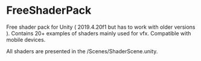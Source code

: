 # FreeShaderPack
Free shader pack for Unity ( 2019.4.20f1 but has to work with older versions ). Contains 20+ examples of shaders mainly used for vfx. Compatible with mobile devices. 

All shaders are presented in the /Scenes/ShaderScene.unity.
